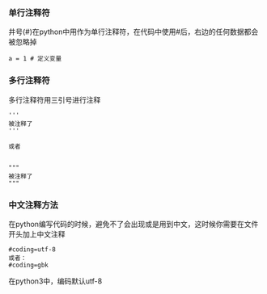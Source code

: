 ### 单行注释符

井号\(\#\)在python中用作为单行注释符，在代码中使用\#后，右边的任何数据都会被忽略掉

```
a = 1 # 定义变量
```

### 多行注释符

多行注释符用三引号进行注释

```
'''
被注释了
'''

或者


"""
被注释了
"""
```

### 中文注释方法

在python编写代码的时候，避免不了会出现或是用到中文，这时候你需要在文件开头加上中文注释

```
#coding=utf-8
或者：
#coding=gbk
```

在python3中，编码默认utf-8

